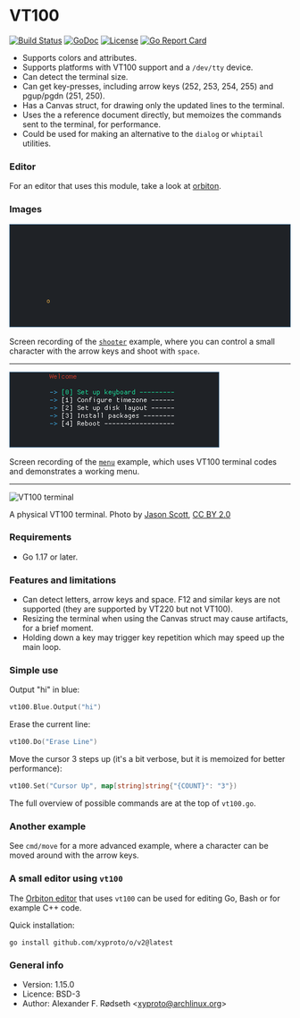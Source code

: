 # VT100

[![Build Status](https://travis-ci.com/xyproto/vt100.svg?branch=master)](https://travis-ci.com/xyproto/vt100) [![GoDoc](https://godoc.org/github.com/xyproto/vt100?status.svg)](https://godoc.org/github.com/xyproto/vt100) [![License](https://img.shields.io/badge/license-BSD-blue.svg?style=flat)](https://raw.githubusercontent.com/xyproto/vt100/master/LICENSE) [![Go Report Card](https://goreportcard.com/badge/github.com/xyproto/vt100)](https://goreportcard.com/report/github.com/xyproto/vt100)

* Supports colors and attributes.
* Supports platforms with VT100 support and a `/dev/tty` device.
* Can detect the terminal size.
* Can get key-presses, including arrow keys (252, 253, 254, 255) and pgup/pgdn (251, 250).
* Has a Canvas struct, for drawing only the updated lines to the terminal.
* Uses the a reference document directly, but memoizes the commands sent to the terminal, for performance.
* Could be used for making an alternative to the `dialog` or `whiptail` utilities.

### Editor

For an editor that uses this module, take a look at [orbiton](https://github.com/xyproto/orbiton).

### Images

![shooter example](img/shooter.gif)

Screen recording of the [`shooter`](cmd/shooter) example, where you can control a small character with the arrow keys and shoot with `space`.

---

![menu example](img/menu.gif)

Screen recording of the [`menu`](cmd/menu) example, which uses VT100 terminal codes and demonstrates a working menu.

---

![VT100 terminal](https://upload.wikimedia.org/wikipedia/commons/thumb/9/99/DEC_VT100_terminal.jpg/300px-DEC_VT100_terminal.jpg)

A physical VT100 terminal. Photo by [Jason Scott](https://www.flickr.com/photos/54568729@N00/9636183501), [CC BY 2.0](https://creativecommons.org/licenses/by/2.0)

### Requirements

* Go 1.17 or later.

### Features and limitations

* Can detect letters, arrow keys and space. F12 and similar keys are not supported (they are supported by VT220 but not VT100).
* Resizing the terminal when using the Canvas struct may cause artifacts, for a brief moment.
* Holding down a key may trigger key repetition which may speed up the main loop.

### Simple use

Output "hi" in blue:

```go
vt100.Blue.Output("hi")
```

Erase the current line:

```go
vt100.Do("Erase Line")
```

Move the cursor 3 steps up (it's a bit verbose, but it is memoized for better performance):

```go
vt100.Set("Cursor Up", map[string]string{"{COUNT}": "3"})
```

The full overview of possible commands are at the top of `vt100.go`.

### Another example

See `cmd/move` for a more advanced example, where a character can be moved around with the arrow keys.

### A small editor using `vt100`

The [Orbiton editor](https://github.com/xyproto/orbiton) that uses `vt100` can be used for editing Go, Bash or for example C++ code.

Quick installation:

    go install github.com/xyproto/o/v2@latest

### General info

* Version: 1.15.0
* Licence: BSD-3
* Author: Alexander F. Rødseth &lt;xyproto@archlinux.org&gt;
